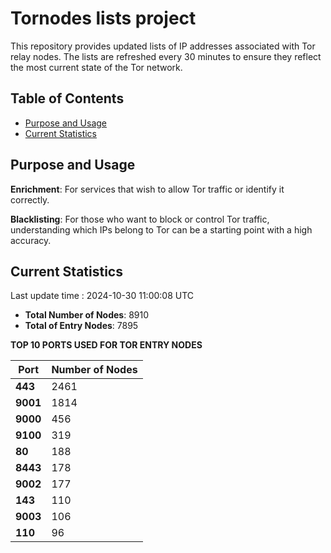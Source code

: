 # Tornodes lists project

This repository provides updated lists of IP addresses associated with Tor relay nodes. The lists are refreshed every 30 minutes to ensure they reflect the most current state of the Tor network.

## Table of Contents

- [Purpose and Usage](#purpose-and-usage)
- [Current Statistics](#current-statistics)


## Purpose and Usage

**Enrichment**: For services that wish to allow Tor traffic or identify it correctly.

**Blacklisting**: For those who want to block or control Tor traffic, understanding which IPs belong to Tor can be a starting point with a high accuracy.

## Current Statistics

Last update time : 2024-10-30 11:00:08 UTC

- **Total Number of Nodes**: 8910
- **Total of Entry Nodes**: 7895

**TOP 10 PORTS USED FOR TOR ENTRY NODES**

| **Port** | **Number of Nodes** |
|------|-----------------|
| **443**   | 2461  |
| **9001**   | 1814  |
| **9000**   | 456  |
| **9100**   | 319  |
| **80**   | 188  |
| **8443**   | 178  |
| **9002**   | 177  |
| **143**   | 110  |
| **9003**   | 106  |
| **110**   | 96  |

